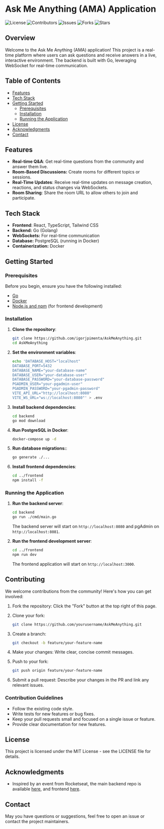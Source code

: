 # Ask Me Anything (AMA) Application

![License](https://img.shields.io/github/license/igorjpimenta/AskMeAnything)
![Contributors](https://img.shields.io/github/contributors/igorjpimenta/AskMeAnything)
![Issues](https://img.shields.io/github/issues/igorjpimenta/AskMeAnything)
![Forks](https://img.shields.io/github/forks/igorjpimenta/AskMeAnything)
![Stars](https://img.shields.io/github/stars/igorjpimenta/AskMeAnything)

## Overview

Welcome to the Ask Me Anything (AMA) application! This project is a real-time platform where users can ask questions and receive answers in a live, interactive environment. The backend is built with Go, leveraging WebSocket for real-time communication.

## Table of Contents

- [Features](#features)
- [Tech Stack](#tech-stack)
- [Getting Started](#getting-started)
  - [Prerequisites](#prerequisites)
  - [Installation](#installation)
  - [Running the Application](#running-the-application)
- [License](#license)
- [Acknowledgments](#acknowledgments)
- [Contact](#contact)

## Features

- **Real-time Q&A**: Get real-time questions from the community and answer them live.
- **Room-Based Discussions:** Create rooms for different topics or sessions.
- **Real-Time Updates**: Receive real-time updates on message creation, reactions, and status changes via WebSockets.
- **Room Sharing**: Share the room URL to allow others to join and participate.

## Tech Stack

- **Frontend**: React, TypeScript, Tailwind CSS
- **Backend:** Go (Golang)
- **WebSockets:** For real-time communication
- **Database:** PostgreSQL (running in Docker)
- **Containerization:** Docker

## Getting Started

### Prerequisites

Before you begin, ensure you have the following installed:

- [Go](https://golang.org/doc/install)
- [Docker](https://www.docker.com/get-started)
- [Node.js and npm](https://nodejs.org/) (for frontend development)

### Installation

1. **Clone the repository**:
   ```bash
   git clone https://github.com/igorjpimenta/AskMeAnything.git
   cd AskMeAnything
    ```

2. **Set the environment variables**:
    ```bash
    echo 'DATABASE_HOST="localhost"
    DATABASE_PORT=5432
    DATABASE_NAME="your-database-name"
    DATABASE_USER="your-database-user"
    DATABASE_PASSWORD="your-database-password"
    PGADMIN_USER="your-pgadmin-user"
    PGADMIN_PASSWORD="your-pgadmin-password"
    VITE_API_URL="http://localhost:8080"
    VITE_WS_URL="ws://localhost:8080"' > .env

3. **Install backend dependencies**:
    ```bash
    cd backend
    go mod download
    ```

4. **Run PostgreSQL in Docker**:
    ```bash
    docker-compose up -d
    ```

5. **Run database migrations:**:
    ```bash
    go generate ./...
    ```

6. **Install frontend dependencies**:
    ```bash
    cd ../frontend
    npm install -f
    ```

### Running the Application

1. **Run the backend server**:
    ```bash
    cd backend
    go run ./cmd/main.go
    ```
    The backend server will start on `http://localhost:8080` and pgAdmin on `http://localhost:8081`.

2. **Run the frontend development server**:
    ```bash
    cd ../frontend
    npm run dev
    ```
    The frontend application will start on `http://localhost:3000`.

## Contributing
We welcome contributions from the community! Here's how you can get involved:

1. Fork the repository: Click the "Fork" button at the top right of this page.

2. Clone your fork:
    ```bash
    git clone https://github.com/yourusername/AskMeAnything.git
    ```

3. Create a branch:
    ```bash
    git checkout -b feature/your-feature-name
    ```

4. Make your changes: Write clear, concise commit messages.

5. Push to your fork:
    ```bash
    git push origin feature/your-feature-name
    ```

6. Submit a pull request: Describe your changes in the PR and link any relevant issues.

### Contribution Guidelines
- Follow the existing code style.
- Write tests for new features or bug fixes.
- Keep your pull requests small and focused on a single issue or feature.
- Provide clear documentation for new features.

## License
This project is licensed under the MIT License - see the LICENSE file for details.

## Acknowledgments
- Inspired by an event from Rocketseat, the main backend repo is available [here](https://github.com/rocketseat-education/semana-tech-01-go-react-server/), and frontend [here](https://github.com/rocketseat-education/semana-tech-01-go-react-web).

## Contact
May you have questions or suggestions, feel free to open an issue or contact the project maintainers.